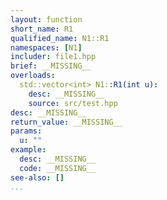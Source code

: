 ```yaml
---
layout: function
short_name: R1
qualified_name: N1::R1
namespaces: [N1]
includer: file1.hpp
brief: __MISSING__
overloads:
  std::vector<int> N1::R1(int u):
    desc: __MISSING__
    source: src/test.hpp
desc: __MISSING__
return_value: __MISSING__
params:
  u: ""
example:
  desc: __MISSING__
  code: __MISSING__
see-also: []
...
```

